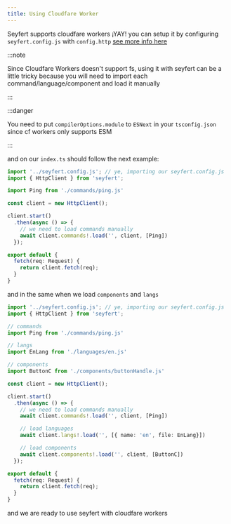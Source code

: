 ```yaml
---
title: Using Cloudfare Worker
---
```

Seyfert supports cloudfare workers ¡YAY! you can setup it by configuring `seyfert.config.js` with `config.http` [see more info here](guides/setup-project)

:::note

Since Cloudfare Workers doesn't support fs, using it with seyfert can be a little tricky because you will need to import each command/language/component
and load it manually

:::

:::danger

You need to put `compilerOptions.module` to `ESNext` in your `tsconfig.json` since cf workers only supports ESM

:::

and on our `index.ts` should follow the next example:

```ts copy
import '../seyfert.config.js'; // ye, importing our seyfert.config.js
import { HttpClient } from 'seyfert';

import Ping from './commands/ping.js'

const client = new HttpClient();

client.start()
  .then(async () => {
    // we need to load commands manually
    await client.commands!.load('', client, [Ping])
  });

export default {
  fetch(req: Request) {
    return client.fetch(req);
  }
}
```

and in the same when we load `components` and `langs`

```ts copy
import '../seyfert.config.js'; // ye, importing our seyfert.config.js
import { HttpClient } from 'seyfert';

// commands
import Ping from './commands/ping.js'

// langs
import EnLang from './languages/en.js'

// components
import ButtonC from './components/buttonHandle.js'

const client = new HttpClient();

client.start()
  .then(async () => {
    // we need to load commands manually
    await client.commands!.load('', client, [Ping])

    // load languages
    await client.langs!.load('', [{ name: 'en', file: EnLang}])

    // load components
    await client.components!.load('', client, [ButtonC])
  });

export default {
  fetch(req: Request) {
    return client.fetch(req);
  }
}
```

and we are ready to use seyfert with cloudfare workers